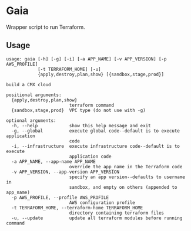 # Gaia

Wrapper script to run Terraform.

## Usage

    usage: gaia [-h] [-g] [-i] [-a APP_NAME] [-v APP_VERSION] [-p AWS_PROFILE]
                [-t TERRAFORM_HOME] [-u]
                {apply,destroy,plan,show} [{sandbox,stage,prod}]
    
    build a CMX cloud
    
    positional arguments:
      {apply,destroy,plan,show}
                            terraform command
      {sandbox,stage,prod}  VPC type (do not use with -g)
    
    optional arguments:
      -h, --help            show this help message and exit
      -g, --global          execute global code--default is to execute application
                            code
      -i, --infrastructure  execute infrastructure code--default is to execute
                            application code
      -a APP_NAME, --app-name APP_NAME
                            override the app_name in the Terraform code
      -v APP_VERSION, --app-version APP_VERSION
                            specify an app version--defaults to username in
                            sandbox, and empty on others (appended to app_name)
      -p AWS_PROFILE, --profile AWS_PROFILE
                            AWS configuration profile
      -t TERRAFORM_HOME, --terraform-home TERRAFORM_HOME
                            directory containing terraform files
      -u, --update          update all terraform modules before running command